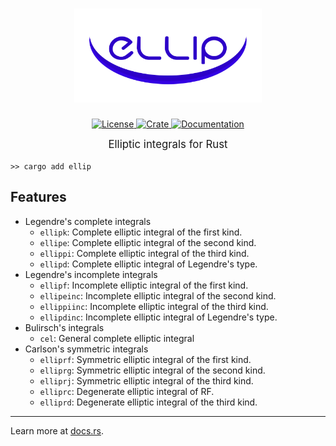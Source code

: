 <h1 align="center">
    <a href="https://github.com/p-sira/ellip/">
        <img src="https://github.com/p-sira/ellip/blob/main/logo/ellip-logo.svg?raw=true" alt="ELLIP" width="300">
    </a>
</h1>

<p align="center">
    <a href="https://opensource.org/license/BSD-3-clause">
        <img src="https://img.shields.io/badge/License-BSD--3--Clause-brightgreen.svg" alt="License">
    </a>
    <a href="https://crates.io/crates/ellip">
        <img src="https://img.shields.io/crates/v/ellip" alt="Crate">
    </a>
    <a href="https://docs.rs/ellip">
        <img src="https://img.shields.io/badge/Docs-docs.rs-blue" alt="Documentation">
    </a>
</p>

<big><p align="center"> 
Elliptic integrals for Rust 
</p></big>

```shell
>> cargo add ellip
```

## Features
- Legendre's complete integrals
    - `ellipk`: Complete elliptic integral of the first kind.
    - `ellipe`: Complete elliptic integral of the second kind.
    - `ellippi`: Complete elliptic integral of the third kind.
    - `ellipd`: Complete elliptic integral of Legendre's type.
- Legendre's incomplete integrals
    - `ellipf`: Incomplete elliptic integral of the first kind.
    - `ellipeinc`: Incomplete elliptic integral of the second kind.
    - `ellippiinc`: Incomplete elliptic integral of the third kind.
    - `ellipdinc`: Incomplete elliptic integral of Legendre's type.
- Bulirsch's integrals
    - `cel`: General complete elliptic integral
- Carlson's symmetric integrals
    - `elliprf`: Symmetric elliptic integral of the first kind.
    - `elliprg`: Symmetric elliptic integral of the second kind.
    - `elliprj`: Symmetric elliptic integral of the third kind.
    - `elliprc`: Degenerate elliptic integral of RF.
    - `elliprd`: Degenerate elliptic integral of the third kind.

---

Learn more at [docs.rs](https://docs.rs/ellip).